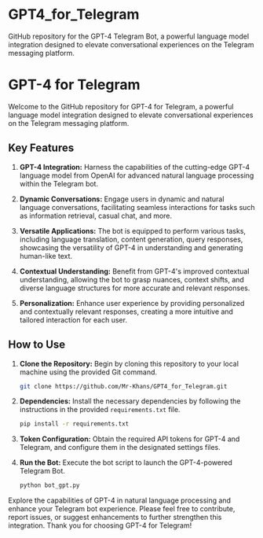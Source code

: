 # GPT4_for_Telegram
GitHub repository for the GPT-4 Telegram Bot, a powerful language model integration designed to elevate conversational experiences on the Telegram messaging platform.

# GPT-4 for Telegram

Welcome to the GitHub repository for GPT-4 for Telegram, a powerful language model integration designed to elevate conversational experiences on the Telegram messaging platform.

## Key Features

1. **GPT-4 Integration:** Harness the capabilities of the cutting-edge GPT-4 language model from OpenAI for advanced natural language processing within the Telegram bot.

2. **Dynamic Conversations:** Engage users in dynamic and natural language conversations, facilitating seamless interactions for tasks such as information retrieval, casual chat, and more.

3. **Versatile Applications:** The bot is equipped to perform various tasks, including language translation, content generation, query responses, showcasing the versatility of GPT-4 in understanding and generating human-like text.

4. **Contextual Understanding:** Benefit from GPT-4's improved contextual understanding, allowing the bot to grasp nuances, context shifts, and diverse language structures for more accurate and relevant responses.

5. **Personalization:** Enhance user experience by providing personalized and contextually relevant responses, creating a more intuitive and tailored interaction for each user.

## How to Use

1. **Clone the Repository:** Begin by cloning this repository to your local machine using the provided Git command.

    ```bash
    git clone https://github.com/Mr-Khans/GPT4_for_Telegram.git
    ```

2. **Dependencies:** Install the necessary dependencies by following the instructions in the provided `requirements.txt` file.

    ```bash
    pip install -r requirements.txt
    ```

3. **Token Configuration:** Obtain the required API tokens for GPT-4 and Telegram, and configure them in the designated settings files.

4. **Run the Bot:** Execute the bot script to launch the GPT-4-powered Telegram Bot.

    ```bash
    python bot_gpt.py
    ```

Explore the capabilities of GPT-4 in natural language processing and enhance your Telegram bot experience. Please feel free to contribute, report issues, or suggest enhancements to further strengthen this integration. Thank you for choosing GPT-4 for Telegram!

